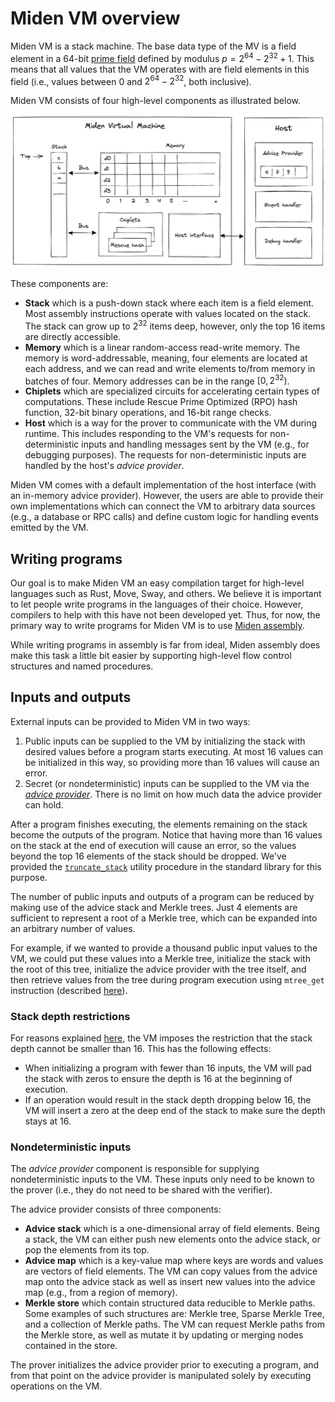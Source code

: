 # Miden VM overview

Miden VM is a stack machine. The base data type of the MV is a field element in a 64-bit [prime field](https://en.wikipedia.org/wiki/Finite_field) defined by modulus $p = 2^{64} - 2^{32} + 1$. This means that all values that the VM operates with are field elements in this field (i.e., values between $0$ and $2^{64} - 2^{32}$, both inclusive).

Miden VM consists of four high-level components as illustrated below.

![vm_components](../assets/intro/vm_components.png)

These components are:

* **Stack** which is a push-down stack where each item is a field element. Most assembly instructions operate with values located on the stack. The stack can grow up to $2^{32}$ items deep, however, only the top 16 items are directly accessible.
* **Memory** which is a linear random-access read-write memory. The memory is word-addressable, meaning, four elements are located at each address, and we can read and write elements to/from memory in batches of four. Memory addresses can be in the range $[0, 2^{32})$.
* **Chiplets** which are specialized circuits for accelerating certain types of computations. These include Rescue Prime Optimized (RPO) hash function, 32-bit binary operations, and 16-bit range checks.
* **Host** which is a way for the prover to communicate with the VM during runtime. This includes responding to the VM's requests for non-deterministic inputs and handling messages sent by the VM (e.g., for debugging purposes). The requests for non-deterministic inputs are handled by the host's *advice provider*.

Miden VM comes with a default implementation of the host interface (with an in-memory advice provider). However, the users are able to provide their own implementations which can connect the VM to arbitrary data sources (e.g., a database or RPC calls) and define custom logic for handling events emitted by the VM.

## Writing programs

Our goal is to make Miden VM an easy compilation target for high-level languages such as Rust, Move, Sway, and others. We believe it is important to let people write programs in the languages of their choice. However, compilers to help with this have not been developed yet. Thus, for now, the primary way to write programs for Miden VM is to use [Miden assembly](../user_docs/assembly/main.md).

While writing programs in assembly is far from ideal, Miden assembly does make this task a little bit easier by supporting high-level flow control structures and named procedures.

## Inputs and outputs

External inputs can be provided to Miden VM in two ways:

1. Public inputs can be supplied to the VM by initializing the stack with desired values before a program starts executing. At most 16 values can be initialized in this way, so providing more than 16 values will cause an error.
2. Secret (or nondeterministic) inputs can be supplied to the VM via the [*advice provider*](#nondeterministic-inputs). There is no limit on how much data the advice provider can hold.

After a program finishes executing, the elements remaining on the stack become the outputs of the program. Notice that having more than 16 values on the stack at the end of execution will cause an error, so the values beyond the top 16 elements of the stack should be dropped. We've provided the [`truncate_stack`](../user_docs/stdlib/sys.md) utility procedure in the standard library for this purpose.

The number of public inputs and outputs of a program can be reduced by making use of the advice stack and Merkle trees. Just 4 elements are sufficient to represent a root of a Merkle tree, which can be expanded into an arbitrary number of values.

For example, if we wanted to provide a thousand public input values to the VM, we could put these values into a Merkle tree, initialize the stack with the root of this tree, initialize the advice provider with the tree itself, and then retrieve values from the tree during program execution using `mtree_get` instruction (described [here](../user_docs/assembly/cryptographic_operations.md#hashing-and-merkle-trees)).

### Stack depth restrictions

For reasons explained [here](../design/stack/main.md), the VM imposes the restriction that the stack depth cannot be smaller than $16$. This has the following effects:

* When initializing a program with fewer than $16$ inputs, the VM will pad the stack with zeros to ensure the depth is $16$ at the beginning of execution.
* If an operation would result in the stack depth dropping below $16$, the VM will insert a zero at the deep end of the stack to make sure the depth stays at $16$.

### Nondeterministic inputs

The *advice provider* component is responsible for supplying nondeterministic inputs to the VM. These inputs only need to be known to the prover (i.e., they do not need to be shared with the verifier).

The advice provider consists of three components:

* **Advice stack** which is a one-dimensional array of field elements. Being a stack, the VM can either push new elements onto the advice stack, or pop the elements from its top.
* **Advice map** which is a key-value map where keys are words and values are vectors of field elements. The VM can copy values from the advice map onto the advice stack as well as insert new values into the advice map (e.g., from a region of memory).
* **Merkle store** which contain structured data reducible to Merkle paths. Some examples of such structures are: Merkle tree, Sparse Merkle Tree, and a collection of Merkle paths. The VM can request Merkle paths from the Merkle store, as well as mutate it by updating or merging nodes contained in the store.

The prover initializes the advice provider prior to executing a program, and from that point on the advice provider is manipulated solely by executing operations on the VM.
